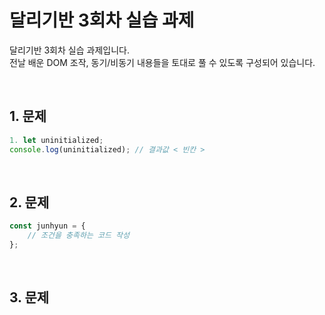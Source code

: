 # 달리기반 3회차 실습 과제

달리기반 3회차 실습 과제입니다.  
전날 배운 DOM 조작, 동기/비동기 내용들을 토대로 풀 수 있도록 구성되어 있습니다.

&nbsp;

## 1. 문제


```javascript
1. let uninitialized;
console.log(uninitialized); // 결과값 < 빈칸 >

```

&nbsp;

## 2. 문제

```javascript
const junhyun = {
    // 조건을 충족하는 코드 작성
};
```

&nbsp;

## 3. 문제
 
